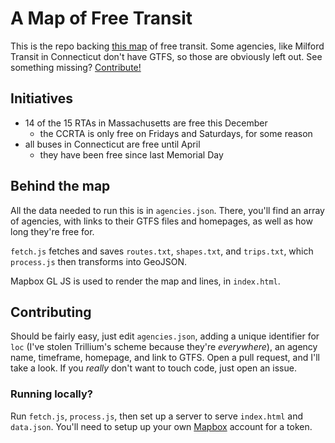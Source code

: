 # A Map of Free Transit
This is the repo backing [this map](https://aquaticpotato3677.github.io/free-transit/) of free transit. Some agencies, like Milford Transit in Connecticut don't have GTFS, so those are obviously left out. See something missing? [Contribute!](#contributing)
## Initiatives
- 14 of the 15 RTAs in Massachusetts are free this December
    - the CCRTA is only free on Fridays and Saturdays, for some reason
- all buses in Connecticut are free until April
    - they have been free since last Memorial Day
## Behind the map
All the data needed to run this is in `agencies.json`. There, you'll find an array of agencies, with links to their GTFS files and homepages, as well as how long they're free for. 

`fetch.js` fetches and saves `routes.txt`, `shapes.txt`, and `trips.txt`, which `process.js` then transforms into GeoJSON. 

Mapbox GL JS is used to render the map and lines, in `index.html`.

## Contributing
Should be fairly easy, just edit `agencies.json`, adding a unique identifier for `loc` (I've stolen Trillium's scheme because they're *everywhere*), an agency name, timeframe, homepage, and link to GTFS. Open a pull request, and I'll take a look. If you *really* don't want to touch code, just open an issue. 

### Running locally?
Run `fetch.js`, `process.js`, then set up a server to serve `index.html` and `data.json`. You'll need to setup up your own [Mapbox](https://mapbox.com/) account for a token. 